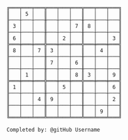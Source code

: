 
    ╔═══╤═══╤═══╦═══╤═══╤═══╦═══╤═══╤═══╗
    ║   │ 5 │   ║   │   │   ║   │   │   ║
    ╟───┼───┼───╫───┼───┼───╫───┼───┼───╢
    ║ 3 │   │   ║   │   │ 7 ║ 8 │   │   ║
    ╟───┼───┼───╫───┼───┼───╫───┼───┼───╢
    ║ 6 │   │   ║   │ 2 │   ║   │   │ 3 ║
    ╠═══╪═══╪═══╬═══╪═══╪═══╬═══╪═══╪═══╣
    ║ 8 │   │ 7 ║ 3 │   │   ║   │ 4 │   ║
    ╟───┼───┼───╫───┼───┼───╫───┼───┼───╢
    ║   │   │   ║ 7 │   │ 6 ║   │   │   ║
    ╟───┼───┼───╫───┼───┼───╫───┼───┼───╢
    ║   │ 1 │   ║   │   │ 8 ║ 3 │   │ 9 ║
    ╠═══╪═══╪═══╬═══╪═══╪═══╬═══╪═══╪═══╣
    ║ 1 │   │   ║   │ 5 │   ║   │   │ 6 ║
    ╟───┼───┼───╫───┼───┼───╫───┼───┼───╢
    ║   │   │ 4 ║ 9 │   │   ║   │   │ 2 ║
    ╟───┼───┼───╫───┼───┼───╫───┼───┼───╢
    ║   │   │   ║   │   │   ║   │ 9 │   ║
    ╚═══╧═══╧═══╩═══╧═══╧═══╩═══╧═══╧═══╝

    Completed by: @gitHub Username